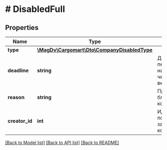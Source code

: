 # # DisabledFull

## Properties

Name | Type | Description | Notes
------------ | ------------- | ------------- | -------------
**type** | [**\MagDv\Cargomart\Dto\CompanyDisabledType**](CompanyDisabledType.md) |  |
**deadline** | **string** | Дата, до которой перевозчик находится в черном списке, включительно | [optional]
**reason** | **string** | Причина блокировки компании |
**creator_id** | **int** | Идентификатор пользователя, заблокировавшего компанию |

[[Back to Model list]](../../README.md#models) [[Back to API list]](../../README.md#endpoints) [[Back to README]](../../README.md)
